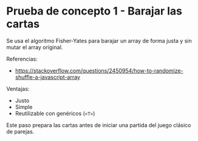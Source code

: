 # Prueba de concepto 1 - Barajar las cartas

Se usa el algoritmo Fisher-Yates para barajar un array de forma justa y sin mutar el array original.

Referencias:
- https://stackoverflow.com/questions/2450954/how-to-randomize-shuffle-a-javascript-array

Ventajas:
- Justo
- Simple
- Reutilizable con genéricos (`<T>`)

Este paso prepara las cartas antes de iniciar una partida del juego clásico de parejas.

